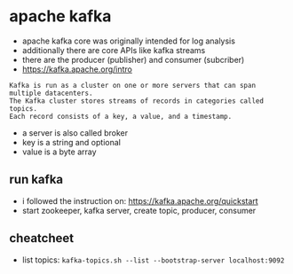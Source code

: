 # apache kafka
* apache kafka core was originally intended for log analysis
* additionally there are core APIs like kafka streams
* there are the producer (publisher) and consumer (subcriber)
* https://kafka.apache.org/intro
```
Kafka is run as a cluster on one or more servers that can span multiple datacenters.
The Kafka cluster stores streams of records in categories called topics.
Each record consists of a key, a value, and a timestamp.
```
* a server is also called broker
* key is a string and optional
* value is a byte array

## run kafka
* i followed the instruction on: https://kafka.apache.org/quickstart
* start zookeeper, kafka server, create topic, producer, consumer

## cheatcheet
* list topics: `kafka-topics.sh --list --bootstrap-server localhost:9092`
